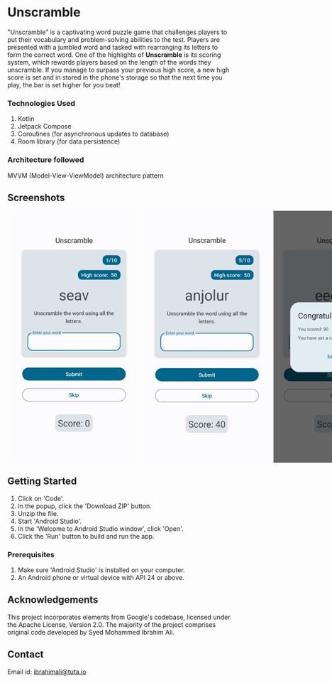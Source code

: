 # Unscramble

"Unscramble" is a captivating word puzzle game that challenges players to put their vocabulary and problem-solving abilities to the test. Players are presented with a jumbled word and tasked with rearranging its letters to form the correct word. 
One of the highlights of **Unscramble** is its scoring system, which rewards players based on the length of the words they unscramble. If you manage to surpass your previous high score, a new high score is set and in stored in the phone's storage 
so that the next time you play, the bar is set higher for you beat!



### Technologies Used

1. Kotlin
2. Jetpack Compose
3. Coroutines (for asynchronous updates to database)
4. Room library (for data persistence)

### Architecture followed
MVVM (Model-View-ViewModel) architecture pattern

## Screenshots
<div style="display: flex;">
    <img src="U1.jpeg" alt="Screenshot 1" width="280" hspace="10";">
    <img src="U2.jpeg" alt="Screenshot 2" width="280" hspace="10";">
    <img src="U3.jpeg" alt="Screenshot 4" width="280">
</div>


## Getting Started

1. Click on 'Code'. 
2. In the popup, click the 'Download ZIP' button.
3. Unzip the file.
4. Start 'Android Studio'.
5. In the 'Welcome to Android Studio window', click 'Open'.
6. Click the 'Run' button to build and run the app.

### Prerequisites
1. Make sure 'Android Studio' is installed on your computer.
2. An Android phone or virtual device with API 24 or above.


## Acknowledgements

This project incorporates elements from Google's codebase, licensed under the Apache License, Version 2.0. 
The majority of the project comprises original code developed by Syed Mohammed Ibrahim Ali.

## Contact

Email id: ibrahimali@tuta.io
